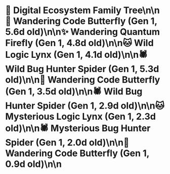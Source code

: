 # 🌳 Digital Ecosystem Family Tree\n\n🦋 Wandering Code Butterfly (Gen 1, 5.6d old)\n\n✨ Wandering Quantum Firefly (Gen 1, 4.8d old)\n\n🐱 Wild Logic Lynx (Gen 1, 4.1d old)\n\n🕷️ Wild Bug Hunter Spider (Gen 1, 5.3d old)\n\n🦋 Wandering Code Butterfly (Gen 1, 3.5d old)\n\n🕷️ Wild Bug Hunter Spider (Gen 1, 2.9d old)\n\n🐱 Mysterious Logic Lynx (Gen 1, 2.3d old)\n\n🕷️ Mysterious Bug Hunter Spider (Gen 1, 2.0d old)\n\n🦋 Wandering Code Butterfly (Gen 1, 0.9d old)\n\n